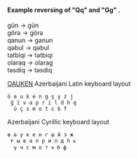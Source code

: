 #### Example reversing of "Qq" and "Gg" .

gün -> gün  
görə -> görə  
qanun -> ganun  
qəbul -> qəbul  
tətbiqi -> tətbiqi  
olaraq -> olarag  
təsdiq -> təsdiq

[OAUKEN](https://github.com/2k1dmg/cta/blob/main/Azerbaijani/aze_ll2.klc) Azerbaijani Latin keyboard layout
```
ö ə u k e n g ş y z j
 ğ ī v a p r i l d h q 
  ü ç s m o t c b f
```

Azerbaijani Cyrillic keyboard layout
```
ө ә у к е н г ш й з ж
 ғ ы в а п р и л д һ ҝ 
  ү ч с м о т ҹ б ф
```

